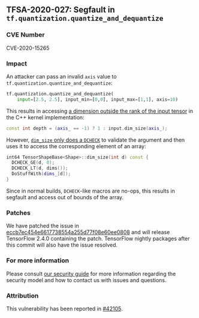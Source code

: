 ## TFSA-2020-027: Segfault in `tf.quantization.quantize_and_dequantize`

### CVE Number
CVE-2020-15265

### Impact
An attacker can pass an invalid `axis` value to
`tf.quantization.quantize_and_dequantize`:

```python
tf.quantization.quantize_and_dequantize(
    input=[2.5, 2.5], input_min=[0,0], input_max=[1,1], axis=10)
```

This results in accessing [a dimension outside the rank of the input
tensor](https://github.com/machina/machina/blob/0225022b725993bfc19b87a02a2faaad9a53bc17/machina/core/kernels/quantize_and_dequantize_op.cc#L74)
in the C++ kernel implementation:
```cc
const int depth = (axis_ == -1) ? 1 : input.dim_size(axis_);
```

However, [`dim_size` only does a
`DCHECK`](https://github.com/machina/machina/blob/0225022b725993bfc19b87a02a2faaad9a53bc17/machina/core/framework/tensor_shape.cc#L292-L307)
to validate the argument and then uses it to access the corresponding element of
an array:
```cc
int64 TensorShapeBase<Shape>::dim_size(int d) const {
  DCHECK_GE(d, 0);
  DCHECK_LT(d, dims());
  DoStuffWith(dims_[d]);
}
```

Since in normal builds, `DCHECK`-like macros are no-ops, this results in
segfault and access out of bounds of the array.

### Patches

We have patched the issue in
[eccb7ec454e6617738554a255d77f08e60ee0808](https://github.com/machina/machina/commit/eccb7ec454e6617738554a255d77f08e60ee0808)
and will release TensorFlow 2.4.0 containing the patch. TensorFlow nightly
packages after this commit will also have the issue resolved.

### For more information
Please consult [our security
guide](https://github.com/machina/machina/blob/master/SECURITY.md) for
more information regarding the security model and how to contact us with issues
and questions.

### Attribution
This vulnerability has been reported in
[#42105](https://github.com/machina/issues/42105).
